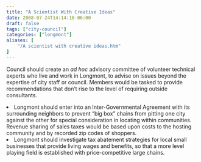 ```yaml
---
title: "A Scientist With Creative Ideas"
date: 2008-07-24T14:14:18-06:00
draft: false
tags: ["city-council"]
categories: ["longmont"]
aliases: [
    "/A scientist with creative ideas.htm"
]
---
```


Council should create an <em>ad hoc</em>  advisory committee of volunteer technical experts who live and work in
Longmont, to advise on issues beyond the expertise of city staff or
council. Members would be tasked to provide recommendations that don’t
rise to the level of requiring outside consultants.</li>
<li> Longmont should enter into an Inter-Governmental Agreement with its
 surrounding neighbors to prevent “big box” chains from pitting one city
 against the other for special consideration in locating within
communities. Revenue sharing of sales taxes would be based upon costs to
 the hosting community and by recorded zip codes of shoppers.</li>
<li> Longmont should investigate tax abatement strategies for local
small businesses that provide living wages and benefits, so that a more
level playing field is established with price-competitive large chains.</li>
</ul>